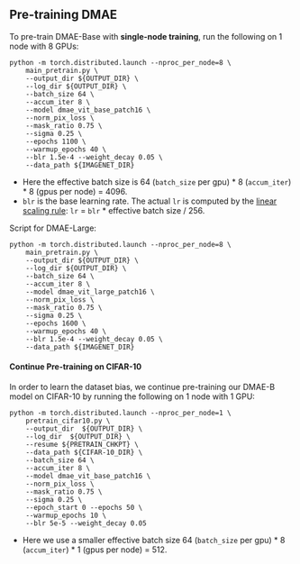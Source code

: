 ## Pre-training DMAE
To pre-train DMAE-Base with **single-node training**, run the following on 1 node with 8 GPUs:
```
python -m torch.distributed.launch --nproc_per_node=8 \
    main_pretrain.py \
    --output_dir ${OUTPUT_DIR} \
    --log_dir ${OUTPUT_DIR} \
    --batch_size 64 \
    --accum_iter 8 \
    --model dmae_vit_base_patch16 \
    --norm_pix_loss \
    --mask_ratio 0.75 \
    --sigma 0.25 \
    --epochs 1100 \
    --warmup_epochs 40 \
    --blr 1.5e-4 --weight_decay 0.05 \
    --data_path ${IMAGENET_DIR}
```
- Here the effective batch size is 64 (`batch_size` per gpu) * 8 (`accum_iter`) * 8 (gpus per node) = 4096.
- `blr` is the base learning rate. The actual `lr` is computed by the [linear scaling rule](https://arxiv.org/abs/1706.02677): `lr` = `blr` * effective batch size / 256.

Script for DMAE-Large:
```
python -m torch.distributed.launch --nproc_per_node=8 \
    main_pretrain.py \
    --output_dir ${OUTPUT_DIR} \
    --log_dir ${OUTPUT_DIR} \
    --batch_size 64 \
    --accum_iter 8 \
    --model dmae_vit_large_patch16 \
    --norm_pix_loss \
    --mask_ratio 0.75 \
    --sigma 0.25 \
    --epochs 1600 \
    --warmup_epochs 40 \
    --blr 1.5e-4 --weight_decay 0.05 \
    --data_path ${IMAGENET_DIR}
```
#### Continue Pre-training on CIFAR-10

In order to learn the dataset bias, we continue pre-training our DMAE-B model on CIFAR-10 by running the following on 1 node with 1 GPU:
```
python -m torch.distributed.launch --nproc_per_node=1 \
    pretrain_cifar10.py \
    --output_dir  ${OUTPUT_DIR} \
    --log_dir  ${OUTPUT_DIR} \
    --resume ${PRETRAIN_CHKPT} \
    --data_path ${CIFAR-10_DIR} \
    --batch_size 64 \
    --accum_iter 8 \
    --model dmae_vit_base_patch16 \
    --norm_pix_loss \
    --mask_ratio 0.75 \
    --sigma 0.25 \
    --epoch_start 0 --epochs 50 \
    --warmup_epochs 10 \
    --blr 5e-5 --weight_decay 0.05
```
- Here we use a smaller effective batch size 64 (`batch_size` per gpu) * 8 (`accum_iter`) * 1 (gpus per node) = 512.